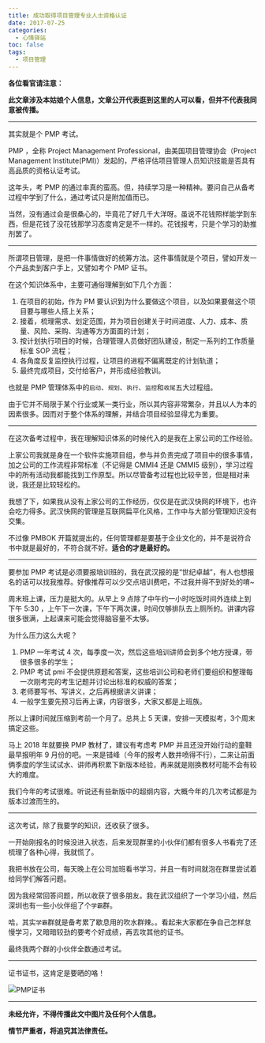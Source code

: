 ```yaml
---
title: 成功取得项目管理专业人士资格认证
date: 2017-07-25
categories:
  - 心情驿站
toc: false
tags:
  - 项目管理
---
```


**各位看官请注意：**

**此文章涉及本姑娘个人信息，文章公开代表逛到这里的人可以看，但并不代表我同意被传播。**

<!--more-->

----

其实就是个 PMP 考试。

PMP ，全称 Project Management Professional，由美国项目管理协会（Project Management Institute(PMI)）发起的，严格评估项目管理人员知识技能是否具有高品质的资格认证考试。

这年头，考 PMP 的通过率真的蛮高。但，持续学习是一种精神。要问自己从备考过程中学到了什么，通过考试只是附加值而已。

当然，没有通过会是很桑心的，毕竟花了好几千大洋呀。虽说不花钱照样能学到东西，但是花钱了没花钱那学习态度肯定是不一样的。花钱报考，只是个学习的助推剂罢了。

----

所谓项目管理，是把一件事情做好的统筹方法。这件事情就是个项目，譬如开发一个产品卖到客户手上，又譬如考个 PMP 证书。

在这个知识体系中，主要可通俗理解到如下几个方面：

1. 在项目的初始，作为 PM 要认识到为什么要做这个项目，以及如果要做这个项目要与哪些人搭上关系；
2. 接着，梳理需求、划定范围，并为项目创建关于时间进度、人力、成本、质量、风险、采购、沟通等方方面面的计划；
3. 按计划执行项目的时候，合理管理人员做好团队建设，制定一系列的工作质量标准 SOP 流程；
4. 各角度反复监控执行过程，让项目的进程不偏离既定的计划轨道；
5. 最终完成项目，交付给客户，并形成经验教训。

也就是 PMP 管理体系中的`启动`、`规划`、`执行`、`监控`和`收尾`五大过程组。

由于它并不局限于某个行业或某一类行业，所以其内容非常繁杂，并且以人为本的因素很多。因而对于整个体系的理解，并结合项目经验显得尤为重要。

----

在这次备考过程中，我在理解知识体系的时候代入的是我在上家公司的工作经验。

上家公司我就是身在一个软件实施项目组，参与并负责完成了项目中的很多事情，加之公司的工作流程非常标准（不记得是 CMMI4 还是 CMMI5 级别），学习过程中的所有活动我都能找到工作原型。所以尽管备考过程也比较辛苦，但是相对来说，我还是比较轻松的。

我想了下，如果我从没有上家公司的工作经历，仅仅是在武汉快网的环境下，也许会吃力得多。武汉快网的管理是互联网扁平化风格，工作中与大部分管理知识没有交集。

不过像 PMBOK 开篇就提出的，任何管理都是要基于企业文化的，并不是说符合书中就是最好的，不符合就不好。**适合的才是最好的。**

----

要参加 PMP 考试是必须要报培训班的，我在武汉报的是“世纪卓越”，有人也想报名的话可以找我推荐。好像推荐可以少交点培训费吧，不过我并得不到好处的唷~

周末班上课，压力是挺大的。从早上 9 点除了中午约一小时吃饭时间外连续上到下午 5:30 ，上午下一次课，下午下两次课，时间仅够排队去上厕所的。讲课内容很多很满，上起课来可能会觉得脑容量不太够。

为什么压力这么大呢？

1. PMP 一年考试 4 次，每季度一次，然后这些培训讲师会到多个地方授课，带很多很多的学生；
2. PMP 考试 pmi 不会提供原题和答案，这些培训公司和老师们要组织和整理每一次刚考完的考生记题并讨论出标准的权威的答案；
3. 老师要写书、写讲义，之后再根据讲义讲课；
4. 一般学生要先预习后再上课，内容很多，大家又都是上班族。

所以上课时间就压缩到考前一个月了。总共上 5 天课，安排一天模拟考，3个周末搞定这些。

马上 2018 年就要换 PMP 教材了，建议有考虑考 PMP 并且还没开始行动的童鞋最早报明年 9 月份的吧。一来是错峰（今年的报考人数井喷得不行），二来让前面俩季度的学生试试水、讲师再积累下新版本经验，再来就是刚换教材可能不会有较大的难度。

我们今年的考试很难。听说还有些新版中的超纲内容，大概今年的几次考试都是为版本过渡而生的。

----

这次考试，除了我要学的知识，还收获了很多。

一开始刚报名的时候没进入状态，后来发现群里的小伙伴们都有很多人书看完了还梳理了各种心得，我就慌了。

我把书放在公司，每天晚上在公司加班看书学习，并且一有时间就泡在群里尝试着给同学们解答问题。

因为我经常回答问题，所以收获了很多朋友。我在武汉组织了一个学习小组，然后深圳也有一些小伙伴组了个`学霸`群。

哈，其实`学霸`群就是备考累了歇息用的吹水群辣。。看起来大家都在争自己怎样怠慢学习，又暗暗较劲的要考个好成绩，再去攻其他的证书。

最终我两个群的小伙伴全数通过考试。

----

证书证书，这肯定是要晒的咯！

![PMP证书](https://iephen.pek3b.qingstor.com/b_image/20190426161446.png)

----

**未经允许，不得传播此文中图片及任何个人信息。**

**情节严重者，将追究其法律责任。**